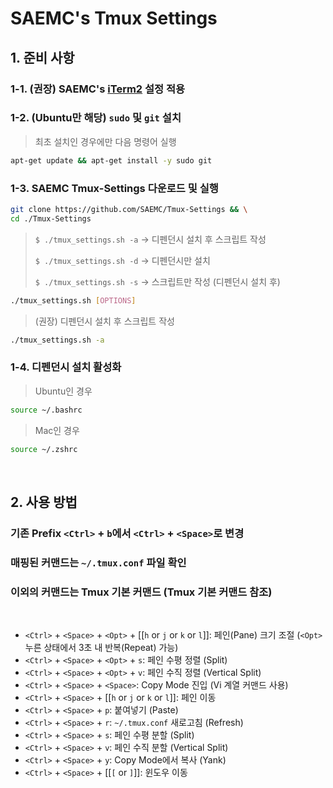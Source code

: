 # SAEMC's Tmux Settings

## 1. 준비 사항

### 1-1. (권장) SAEMC's [iTerm2](https://github.com/SAEMC/iTerm2-Settings.git) 설정 적용

### 1-2. (Ubuntu만 해당) `sudo` 및 `git` 설치

> 최초 설치인 경우에만 다음 명령어 실행

```bash
apt-get update && apt-get install -y sudo git
```

### 1-3. SAEMC Tmux-Settings 다운로드 및 실행

```bash
git clone https://github.com/SAEMC/Tmux-Settings && \
cd ./Tmux-Settings
```

> `$ ./tmux_settings.sh -a` -> 디펜던시 설치 후 스크립트 작성
>
> `$ ./tmux_settings.sh -d` -> 디펜던시만 설치
>
> `$ ./tmux_settings.sh -s` -> 스크립트만 작성 (디펜던시 설치 후)

```bash
./tmux_settings.sh [OPTIONS]
```

> (권장) 디펜던시 설치 후 스크립트 작성

```bash
./tmux_settings.sh -a
```

### 1-4. 디펜던시 설치 활성화

> Ubuntu인 경우

```bash
source ~/.bashrc
```

> Mac인 경우

```bash
source ~/.zshrc
```

<br/>

## 2. 사용 방법

### 기존 Prefix `<Ctrl>` + `b`에서 `<Ctrl>` + `<Space>`로 변경

### 매핑된 커맨드는 `~/.tmux.conf` 파일 확인

### 이외의 커맨드는 Tmux 기본 커맨드 (Tmux 기본 커맨드 참조)

<br/>

- `<Ctrl>` + `<Space>` + `<Opt>` + [[`h` or `j` or `k` or `l`]]: 페인(Pane) 크기 조절 (`<Opt>` 누른 상태에서 3초 내 반복(Repeat) 가능)
- `<Ctrl>` + `<Space>` + `<Opt>` + `s`: 페인 수평 정렬 (Split)
- `<Ctrl>` + `<Space>` + `<Opt>` + `v`: 페인 수직 정렬 (Vertical Split)
- `<Ctrl>` + `<Space>` + `<Space>`: Copy Mode 진입 (Vi 계열 커맨드 사용)
- `<Ctrl>` + `<Space>` + [[`h` or `j` or `k` or `l`]]: 페인 이동
- `<Ctrl>` + `<Space>` + `p`: 붙여넣기 (Paste)
- `<Ctrl>` + `<Space>` + `r`: `~/.tmux.conf` 새로고침 (Refresh)
- `<Ctrl>` + `<Space>` + `s`: 페인 수평 분할 (Split)
- `<Ctrl>` + `<Space>` + `v`: 페인 수직 분할 (Vertical Split)
- `<Ctrl>` + `<Space>` + `y`: Copy Mode에서 복사 (Yank)
- `<Ctrl>` + `<Space>` + [[`[` or `]`]]: 윈도우 이동
